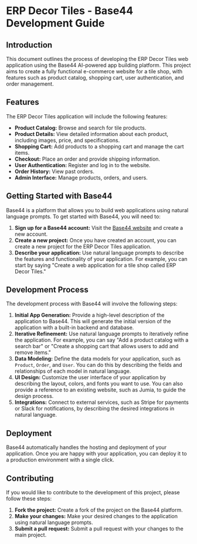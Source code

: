 # ERP Decor Tiles - Base44 Development Guide

## Introduction

This document outlines the process of developing the ERP Decor Tiles web application using the Base44 AI-powered app building platform. This project aims to create a fully functional e-commerce website for a tile shop, with features such as product catalog, shopping cart, user authentication, and order management.

## Features

The ERP Decor Tiles application will include the following features:

*   **Product Catalog:** Browse and search for tile products.
*   **Product Details:** View detailed information about each product, including images, price, and specifications.
*   **Shopping Cart:** Add products to a shopping cart and manage the cart items.
*   **Checkout:** Place an order and provide shipping information.
*   **User Authentication:** Register and log in to the website.
*   **Order History:** View past orders.
*   **Admin Interface:** Manage products, orders, and users.

## Getting Started with Base44

Base44 is a platform that allows you to build web applications using natural language prompts. To get started with Base44, you will need to:

1.  **Sign up for a Base44 account:** Visit the [Base44 website](https://www.base44.com/) and create a new account.
2.  **Create a new project:** Once you have created an account, you can create a new project for the ERP Decor Tiles application.
3.  **Describe your application:** Use natural language prompts to describe the features and functionality of your application. For example, you can start by saying "Create a web application for a tile shop called ERP Decor Tiles."

## Development Process

The development process with Base44 will involve the following steps:

1.  **Initial App Generation:** Provide a high-level description of the application to Base44. This will generate the initial version of the application with a built-in backend and database.
2.  **Iterative Refinement:** Use natural language prompts to iteratively refine the application. For example, you can say "Add a product catalog with a search bar" or "Create a shopping cart that allows users to add and remove items."
3.  **Data Modeling:** Define the data models for your application, such as `Product`, `Order`, and `User`. You can do this by describing the fields and relationships of each model in natural language.
4.  **UI Design:** Customize the user interface of your application by describing the layout, colors, and fonts you want to use. You can also provide a reference to an existing website, such as Jumia, to guide the design process.
5.  **Integrations:** Connect to external services, such as Stripe for payments or Slack for notifications, by describing the desired integrations in natural language.

## Deployment

Base44 automatically handles the hosting and deployment of your application. Once you are happy with your application, you can deploy it to a production environment with a single click.

## Contributing

If you would like to contribute to the development of this project, please follow these steps:

1.  **Fork the project:** Create a fork of the project on the Base44 platform.
2.  **Make your changes:** Make your desired changes to the application using natural language prompts.
3.  **Submit a pull request:** Submit a pull request with your changes to the main project.
